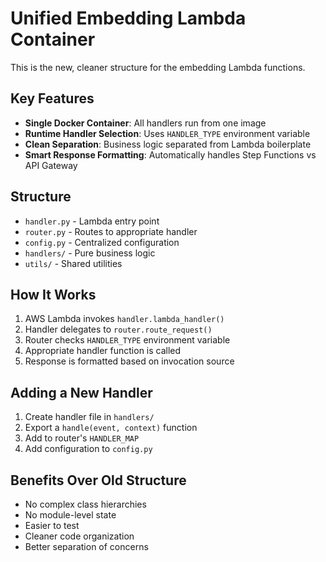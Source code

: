 # Unified Embedding Lambda Container

This is the new, cleaner structure for the embedding Lambda functions.

## Key Features

- **Single Docker Container**: All handlers run from one image
- **Runtime Handler Selection**: Uses `HANDLER_TYPE` environment variable
- **Clean Separation**: Business logic separated from Lambda boilerplate
- **Smart Response Formatting**: Automatically handles Step Functions vs API Gateway

## Structure

- `handler.py` - Lambda entry point
- `router.py` - Routes to appropriate handler
- `config.py` - Centralized configuration
- `handlers/` - Pure business logic
- `utils/` - Shared utilities

## How It Works

1. AWS Lambda invokes `handler.lambda_handler()`
2. Handler delegates to `router.route_request()`
3. Router checks `HANDLER_TYPE` environment variable
4. Appropriate handler function is called
5. Response is formatted based on invocation source

## Adding a New Handler

1. Create handler file in `handlers/`
2. Export a `handle(event, context)` function
3. Add to router's `HANDLER_MAP`
4. Add configuration to `config.py`

## Benefits Over Old Structure

- No complex class hierarchies
- No module-level state
- Easier to test
- Cleaner code organization
- Better separation of concerns